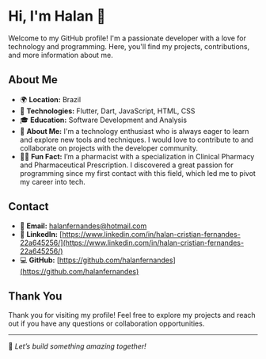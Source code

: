# Hi, I'm Halan 👋

Welcome to my GitHub profile! I'm a passionate developer with a love for technology and programming. Here, you'll find my projects, contributions, and more information about me.

## About Me

- 🌍 **Location:** Brazil
- 🔧 **Technologies:** Flutter, Dart, JavaScript, HTML, CSS
- 🎓 **Education:** Software Development and Analysis
- 💬 **About Me:** I'm a technology enthusiast who is always eager to learn and explore new tools and techniques. I would love to contribute to and collaborate on projects with the developer community.
- 🕵️‍♂️ **Fun Fact:** I’m a pharmacist with a specialization in Clinical Pharmacy and Pharmaceutical Prescription. I discovered a great passion for programming since my first contact with this field, which led me to pivot my career into tech.

## Contact

- 📧 **Email:** [halanfernandes@hotmail.com](mailto:halanfernandes@hotmail.com)
- 💼 **LinkedIn:** [https://www.linkedin.com/in/halan-cristian-fernandes-22a645256/](https://www.linkedin.com/in/halan-cristian-fernandes-22a645256/)
- 💻 **GitHub:** [https://github.com/halanfernandes](https://github.com/halanfernandes)

## Thank You

Thank you for visiting my profile! Feel free to explore my projects and reach out if you have any questions or collaboration opportunities.

---

🚀 *Let’s build something amazing together!*
